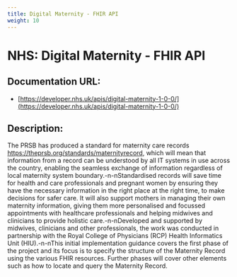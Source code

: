```yaml
---
title: Digital Maternity - FHIR API
weight: 10
---
```


# NHS: Digital Maternity - FHIR API

## Documentation URL:
 - [https://developer.nhs.uk/apis/digital-maternity-1-0-0/](https://developer.nhs.uk/apis/digital-maternity-1-0-0/)

## Description:
The PRSB has produced a standard for maternity care records <https://theprsb.org/standards/maternityrecord>, which will mean that information from a record can be understood by all IT systems in use across the country, enabling the seamless exchange of information regardless of local maternity system boundary.-n-nStandardised records will save time for health and care professionals and pregnant women by ensuring they have the necessary information in the right place at the right time, to make decisions for safer care. It will also support mothers in managing their own maternity information, giving them more personalised and focussed appointments with healthcare professionals and helping midwives and clinicians to provide holistic care.-n-nDeveloped and supported by midwives, clinicians and other professionals, the work was conducted in partnership with the Royal College of Physicians (RCP) Health Informatics Unit (HIU).-n-nThis initial implementation guidance covers the first phase of the project and its focus is to specify the structure of the Maternity Record using the various FHIR resources. Further phases will cover other elements such as how to locate and query the Maternity Record.

